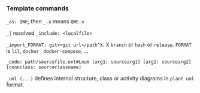 ### Template commands

`_as: QWE`; then `_.x` means `QWE.x` 

`_|` resolved
`_include: <localfile>`

`_import_FORMAT: git+<git url>/path^X`. X `branch` or `hash` or `release`. `FORMAT` is `lil`, `docker` ,
`docker-compose`, ...

`_code: path/sourcefile.ext#Lnum [arg1: sourcearg1] [arg2: sourcearg2] [connclass: sourceclassname]`

`_uml (...)` defines internal structure, class or activity diagrams in `plant uml` format.
